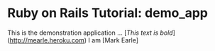 # Ruby on Rails Tutorial: demo_app

This is the demonstration application ...
[*This text is bold*]
(http://mearle.heroku.com) 
I am [Mark Earle]
